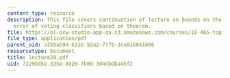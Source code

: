 ```yaml
---
content_type: resource
description: This file covers continuation of lecture on bounds on the generalization
  error of voting classifiers based on theorem.
file: https://ol-ocw-studio-app-qa.s3.amazonaws.com/courses/18-465-topics-in-statistics-statistical-learning-theory-spring-2007/7229bd5e335e8d267b093d4dbdba45f2_lecture20.pdf
file_type: application/pdf
parent_uid: a1b5ab94-b32e-92a2-777b-3ce81b841896
resourcetype: Document
title: lecture20.pdf
uid: 7229bd5e-335e-8d26-7b09-3d4dbdba45f2
---
```

